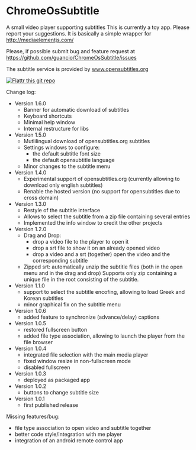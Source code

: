 ChromeOsSubtitle
================

A small video player supporting subtitles
This is currently a toy app. Please report your suggestions.
It is basically a simple wrapper for http://mediaelementjs.com/

Please, if possible submit bug and feature request at https://github.com/guancio/ChromeOsSubtitle/issues

The subtitle service is provided by <a href="http://www.opensubtitles.org">www.opensubtitles.org</a>

[![Flattr this git repo](http://api.flattr.com/button/flattr-badge-large.png)](https://flattr.com/submit/auto?user_id=guancio&url=https://github.com/guancio/ChromeOsSubtitle&title=ChromeOsSubtitle&language=&tags=github&category=software) 

Change log:
- Version 1.6.0
  - Banner for automatic download of subtitles
  - Keyboard shortcuts
  - Minimal help window
  - Internal restructure for libs
- Version 1.5.0
  - Mutlilingual download of opensubtitles.org subtitles
  - Settings windows to configure:
    - the default subtitle font size
    - the default opensubtitle language
  - Minor changes to the subtitle menu
- Version 1.4.0
  - Experimental support of opensubtitles.org (currently allowing to
    download only english subtitles)
  - Renable the hosted version (no support for opensubtitles due to cross domain)
- Version 1.3.0
  - Restyle of the subtitle interface
  - Allows to select the subtitle from a zip file containing several entries
  - Implemented the info window to credit the other projects
- Version 1.2.0
  - Drag and Drop:
    - drop a video file to the player to open it
    - drop a srt file to show it on an already opened video
    - drop a video and a srt (together) open the video and the corresponding subtitle
  - Zipped srt: automatically unzip the subtitle files (both in the open menu and in the drag and drop)
    Supports only zip containing a unique file in the root consisting of the subtitle.
- Version 1.1.0
  - support to select the subtitle encofing, allowing to load Greek and Korean subtitles
  - minor graphical fix on the subtitle menu
- Version 1.0.6
  - added feature to synchronize (advance/delay) captions
- Version 1.0.5
  - restored fullscreen button
  - added file type association, allowing to launch the player from the file browser
- Version 1.0.4
  - integrated file selection with the main media player
  - fixed window resize in non-fullscreen mode
  - disabled fullscreen   
- Version 1.0.3
  - deployed as packaged app
- Version 1.0.2
  - buttons to change subtitle size
- Version 1.0.1
  - first published release

Missing features/bug:
- file type association to open video and subtitle together
- better code style/integration with me player
- integration of an android remote control app
